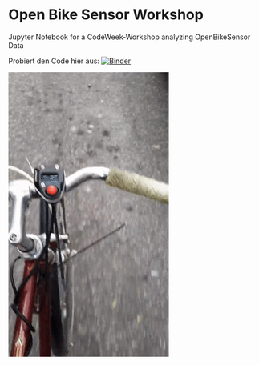 # Open Bike Sensor Workshop
Jupyter Notebook for a CodeWeek-Workshop analyzing OpenBikeSensor Data

Probiert den Code hier aus:
[![Binder](https://mybinder.org/badge_logo.svg)](https://mybinder.org/v2/gh/HoFaLab/OpenBikeSensor-Workshop.git/main)

![OpenBikeSensor](img/obs.gif)
